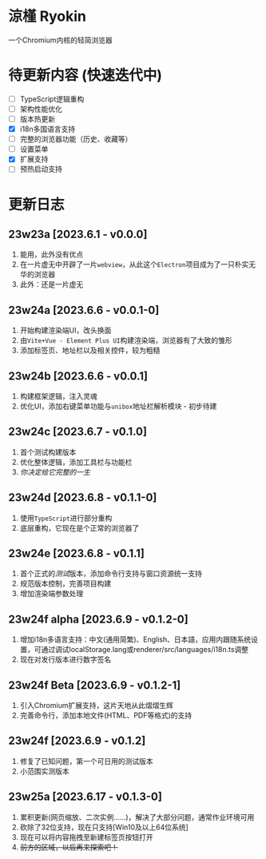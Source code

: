 # 涼槿 Ryokin

一个Chromium内核的轻简浏览器

# 待更新内容 (快速迭代中)

- [ ] TypeScript逻辑重构
- [ ] 架构性能优化
- [ ] 版本热更新
- [X] i18n多国语言支持
- [ ] 完整的浏览器功能（历史、收藏等）
- [ ] 设置菜单
- [X] 扩展支持
- [ ] 预热启动支持

# 更新日志

## 23w23a [2023.6.1 - v0.0.0]

1. 能用，此外没有优点
2. 在一片虚无中开辟了一片`webview`，从此这个`Electron`项目成为了一只朴实无华的浏览器
3. 此外：还是一片虚无

## 23w24a [2023.6.6 - v0.0.1-0]

1. 开始构建渲染端UI，改头换面
1. 由`Vite+Vue - Element Plus UI`构建渲染端，浏览器有了大致的雏形
2. 添加标签页、地址栏以及相关控件，较为粗糙

## 23w24b [2023.6.6 - v0.0.1]

1. 构建框架逻辑，注入灵魂
2. 优化UI，添加右键菜单功能与`unibox`地址栏解析模块 - 初步待建

## 23w24c [2023.6.7 - v0.1.0]

1. 首个测试构建版本
2. 优化整体逻辑，添加工具栏与功能栏
3. *你决定给它完整的一生*

## 23w24d [2023.6.8 - v0.1.1-0]

1. 使用`TypeScript`进行部分重构
2. 底层重构，它现在是个正常的浏览器了

## 23w24e [2023.6.8 - v0.1.1]

1. 首个正式的*测试*版本，添加命令行支持与窗口资源统一支持
2. 规范版本控制，完善项目构建
3. 增加渲染端参数处理

## 23w24f alpha [2023.6.9 - v0.1.2-0]

1. 增加i18n多语言支持：中文(通用简繁)、English、日本語，应用内跟随系统设置，可通过调试localStorage.lang或renderer/src/languages/i18n.ts调整
2. 现在对发行版本进行数字签名

## 23w24f Beta [2023.6.9 - v0.1.2-1]

1. 引入Chromium扩展支持，这片天地从此熠熠生辉
2. 完善命令行，添加本地文件(HTML、PDF等格式)的支持

## 23w24f [2023.6.9 - v0.1.2]

1. 修复了已知问题，第一个可日用的测试版本
2. 小范围实测版本

## 23w25a [2023.6.17 - v0.1.3-0]

1. 累积更新(网页缩放、二次实例……)，解决了大部分问题，通常作业环境可用
2. 砍除了32位支持，现在只支持[Win10及以上64位系统]
3. 现在可以将内容拖拽至新建标签页按钮打开
4. ~~前方的区域，以后再来探索吧！~~
